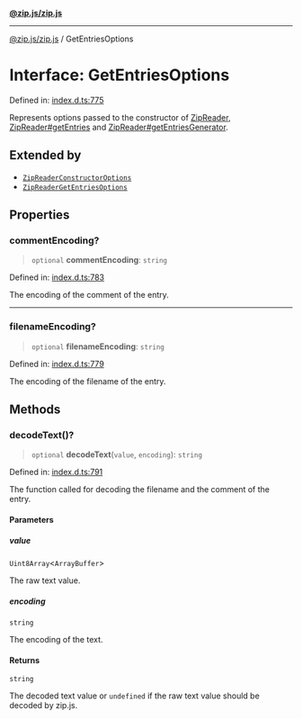 [**@zip.js/zip.js**](../README.md)

***

[@zip.js/zip.js](../globals.md) / GetEntriesOptions

# Interface: GetEntriesOptions

Defined in: [index.d.ts:775](https://github.com/gildas-lormeau/zip.js/blob/251b484ba01a922c47b1394efacb8926682f5796/index.d.ts#L775)

Represents options passed to the constructor of [ZipReader](../classes/ZipReader.md), [ZipReader#getEntries](../classes/ZipReader.md#getentries) and [ZipReader#getEntriesGenerator](../classes/ZipReader.md#getentriesgenerator).

## Extended by

- [`ZipReaderConstructorOptions`](ZipReaderConstructorOptions.md)
- [`ZipReaderGetEntriesOptions`](ZipReaderGetEntriesOptions.md)

## Properties

### commentEncoding?

> `optional` **commentEncoding**: `string`

Defined in: [index.d.ts:783](https://github.com/gildas-lormeau/zip.js/blob/251b484ba01a922c47b1394efacb8926682f5796/index.d.ts#L783)

The encoding of the comment of the entry.

***

### filenameEncoding?

> `optional` **filenameEncoding**: `string`

Defined in: [index.d.ts:779](https://github.com/gildas-lormeau/zip.js/blob/251b484ba01a922c47b1394efacb8926682f5796/index.d.ts#L779)

The encoding of the filename of the entry.

## Methods

### decodeText()?

> `optional` **decodeText**(`value`, `encoding`): `string`

Defined in: [index.d.ts:791](https://github.com/gildas-lormeau/zip.js/blob/251b484ba01a922c47b1394efacb8926682f5796/index.d.ts#L791)

The function called for decoding the filename and the comment of the entry.

#### Parameters

##### value

`Uint8Array`\<`ArrayBuffer`\>

The raw text value.

##### encoding

`string`

The encoding of the text.

#### Returns

`string`

The decoded text value or `undefined` if the raw text value should be decoded by zip.js.

